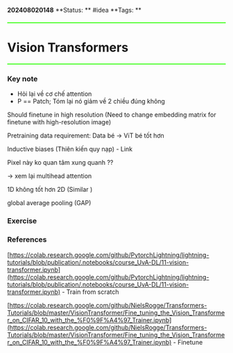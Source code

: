 **202408020148**
**Status: ** #idea
**Tags: ** 

<hr style="border: none; height: 2px; background-color: #39FF14; margin: 20px 0;">

# Vision Transformers

<hr style="border: none; height: 2px; background-color: #39FF14; margin: 20px 0;">

### Key note
- Hỏi lại về cơ chế attention 
- P == Patch; Tóm lại nó giảm về 2 chiều đúng không

Should finetune in high resolution (Need to change embedding matrix for finetune with high-resolution image)

Pretraining data requirement: 
Data bé -> ViT bé tốt hơn


Inductive biases (Thiên kiến quy nạp) - Link 

Pixel này ko quan tâm xung quanh ?? 

-> xem lại multihead attention 

1D không tốt hơn 2D (Similar )

global average pooling (GAP)
### Exercise


### References

[https://colab.research.google.com/github/PytorchLightning/lightning-tutorials/blob/publication/.notebooks/course_UvA-DL/11-vision-transformer.ipynb](https://colab.research.google.com/github/PytorchLightning/lightning-tutorials/blob/publication/.notebooks/course_UvA-DL/11-vision-transformer.ipynb) - Train from scratch

[https://colab.research.google.com/github/NielsRogge/Transformers-Tutorials/blob/master/VisionTransformer/Fine_tuning_the_Vision_Transformer_on_CIFAR_10_with_the_%F0%9F%A4%97_Trainer.ipynb](https://colab.research.google.com/github/NielsRogge/Transformers-Tutorials/blob/master/VisionTransformer/Fine_tuning_the_Vision_Transformer_on_CIFAR_10_with_the_%F0%9F%A4%97_Trainer.ipynb) - Finetune 